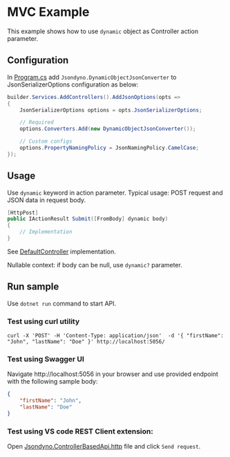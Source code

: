 # MVC Example

This example shows how to use `dynamic` object as Controller action parameter.

## Configuration

In [Program.cs](./Program.cs) add `Jsondyno.DynamicObjectJsonConverter` to JsonSerializerOptions configuration as below:

```csharp
builder.Services.AddControllers().AddJsonOptions(opts =>
{
    JsonSerializerOptions options = opts.JsonSerializerOptions;

    // Required
    options.Converters.Add(new DynamicObjectJsonConverter());

    // Custom configs
    options.PropertyNamingPolicy = JsonNamingPolicy.CamelCase;
});
```

## Usage

Use `dynamic` keyword in action parameter. Typical usage: POST request and JSON data in request body.

```csharp
[HttpPost]
public IActionResult Submit([FromBody] dynamic body)
{
    // Implementation
}
```

See [DefaultController](./Controllers/DefaultController.cs) implementation.

Nullable context: if body can be null, use `dynamic?` parameter.

## Run sample

Use `dotnet run` command to start API.

### Test using curl utility

```shell
curl -X 'POST' -H 'Content-Type: application/json'  -d '{ "firstName": "John", "lastName": "Doe" }' http://localhost:5056/
```

### Test using Swagger UI

Navigate http://localhost:5056 in your browser and use provided endpoint with the following sample body:

```json
{
    "firstName": "John",
    "lastName": "Doe"
}
```

### Test using VS code REST Client extension:

Open [Jsondyno.ControllerBasedApi.http](Jsondyno.ControllerBasedApi.http) file and click `Send request`.